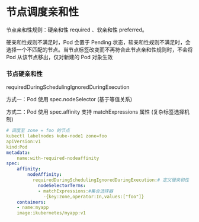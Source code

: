 # 节点调度亲和性

节点亲和性规则：硬亲和性 required 、软亲和性 preferred。

硬亲和性规则不满足时，Pod 会置于 Pending 状态，软亲和性规则不满足时，会选择一个不匹配的节点。当节点标签改变而不再符合此节点亲和性规则时，不会将 Pod 从该节点移出，仅对新建的 Pod 对象生效

### 节点硬亲和性

requiredDuringSchedulingIgnoredDuringExecution

方式一：Pod 使用 spec.nodeSelector (基于等值关系)

方式二：Pod 使用 spec.affinity 支持 matchExpressions 属性 (复杂标签选择机制)

```yaml
# 调度至 zone = foo 的节点
kubectl labelnodes kube-node1 zone=foo
apiVersion:v1
kind:Pod
metadata:
	name:with-required-nodeaffinity
spec:
	affinity:
		nodeAffinity:
		  requiredDuringSchedulingIgnoredDuringExecution:# 定义硬亲和性
			nodeSelectorTerms:
			- matchExpressions:#集合选择器
			  -{key:zone,operator:In,values:["foo"]}
	containers:
	- name:myapp
	image:ikubernetes/myapp:v1
```













